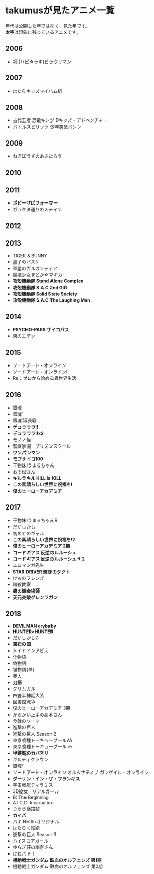 # takumusが見たアニメ一覧
年代は公開した年ではなく、見た年です。  
**太字**は印象に残っているアニメです。
## 2006
- 祝!(ハピ☆ラキ)ビックリマン
## 2007
- はたらキッズマイハム組
## 2008
- 古代王者 恐竜キング Dキッズ・アドベンチャー
- バトルスピリッツ 少年突破バシン
## 2009
- ねぎぼうずのあさたろう
## 2010
## 2011
- **ポピーザぱフォーマー**
- ガラクタ通りのステイン
## 2012
## 2013
- TIGER & BUNNY
- 黒子のバスケ  
- 翠星のガルガンティア
- 魔法少女まどか☆マギカ
- **攻殻機動隊 Stand Alone Complex**
- **攻殻機動隊 S.A.C 2nd GIG**
- **攻殻機動隊 Solid State Society**
- **攻殻機動隊 S.A.C The Laughing Man**
## 2014
- **PSYCHO-PASS サイコパス**
- 東のエデン
## 2015
- ソードアート・オンライン
- ソードアート・オンラインII
- Re：ゼロから始める異世界生活
## 2016
- 銀魂
- 銀魂’
- 銀魂’延長戦
- **デュラララ!!**
- **デュラララ!!x2**
- モノノ怪
- 監獄学園　プリズンスクール
- **ワンパンマン**
- **モブサイコ100**
- 干物妹!うまるちゃん
- おそ松さん
- **キルラキル KILL la KILL**
- **この素晴らしい世界に祝福を!**
- **僕のヒーローアカデミア**
## 2017
- 干物妹!うまるちゃんR  
- だがしかし
- 初めてのギャル
- **この素晴らしい世界に祝福を!2**
- **僕のヒーローアカデミア 2期**
- **コードギアス 反逆のルルーシュ**
- **コードギアス 反逆のルルーシュＲ２**
- エロマンガ先生
- **STAR DRIVER 輝きのタクト**
- けものフレンズ
- 暗殺教室
- **鋼の錬金術師**
- **天元突破グレンラガン**
## 2018
- **DEVILMAN crybaby**
- **HUNTER×HUNTER**
- だがしかし2
- **宝石の国**
- メイドインアビス
- 化物語  
- 偽物語  
- 猫物語(黒)
- 亜人  
- **刀語**
- グリムガル
- 四畳半神話大系
- 図書館戦争
- 僕のヒーローアカデミア 3期
- からかい上手の高木さん
- 食戟のソーマ
- 進撃の巨人
- 進撃の巨人 Season 2
- 東京喰種トーキョーグール√A
- 東京喰種トーキョーグール:re
- **甲鉄城のカバネリ**
- ギルティクラウン
- 銀魂°
- ソードアート・オンライン オルタナティブ ガンゲイル・オンライン
- **ダーリン・イン・ザ・フランキス**
- 宇宙戦艦ティラミス
- 3D彼女　リアルガール
- B: The Beginning
- A.I.C.O. Incarnation
- うらら迷路帖
- **カイバ**
- バキ Netflixオリジナル
- はたらく細胞
- 進撃の巨人 Season 3
- ハイスコアガール
- ゆらぎ荘の幽奈さん
- はねバド！
- **機動戦士ガンダム 鉄血のオルフェンズ 第1期**
- 機動戦士ガンダム 鉄血のオルフェンズ 第2期

